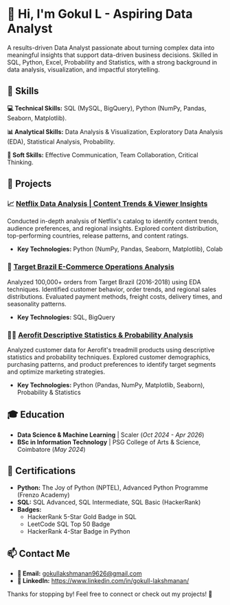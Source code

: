 # 👋 Hi, I'm Gokul L - Aspiring Data Analyst

A results-driven Data Analyst passionate about turning complex data into meaningful insights that support data-driven business decisions. Skilled in SQL, Python, Excel, Probability and Statistics, with a strong background in data analysis, visualization, and impactful storytelling.

## 🚀 Skills

**💻 Technical Skills:** SQL (MySQL, BigQuery), Python (NumPy, Pandas, Seaborn, Matplotlib).

**📊 Analytical Skills:** Data Analysis & Visualization, Exploratory Data Analysis (EDA), Statistical Analysis, Probability.

**🤝 Soft Skills:** Effective Communication, Team Collaboration, Critical Thinking.

## 📂 Projects
### 📈 [Netflix Data Analysis | Content Trends & Viewer Insights](https://github.com/gokull-lakshmanan/Projects/tree/main/Netflix-Data-Exploration(Python))
Conducted in-depth analysis of Netflix's catalog to identify content trends, audience preferences, and regional insights. Explored content distribution, top-performing countries, release patterns, and content ratings.

- **Key Technologies:** Python (NumPy, Pandas, Seaborn, Matplotlib), Colab

### 🛒 [Target Brazil E-Commerce Operations Analysis](https://github.com/gokull-lakshmanan/Projects/tree/main/Target-Brazil-Ecommerce(SQL))
Analyzed 100,000+ orders from Target Brazil (2016-2018) using EDA techniques. Identified customer behavior, order trends, and regional sales distributions. Evaluated payment methods, freight costs, delivery times, and seasonality patterns.

- **Key Technologies:** SQL, BigQuery

### 🏃‍♂️ [Aerofit Descriptive Statistics & Probability Analysis](https://github.com/gokull-lakshmanan/Data-Analytics-Projects/tree/86460fb60da58b6cf935417bb16ff917123ec2cc/Aerofit%20Descriptive%20Statistics%20%26%20Customer%20Segmentation)
Analyzed customer data for Aerofit's treadmill products using descriptive statistics and probability techniques. Explored customer demographics, purchasing patterns, and product preferences to identify target segments and optimize marketing strategies.

- **Key Technologies:** Python (Pandas, NumPy, Matplotlib, Seaborn), Probability & Statistics

## 🎓 Education
- **Data Science & Machine Learning** | Scaler (*Oct 2024 - Apr 2026*)
- **BSc in Information Technology** | PSG College of Arts & Science, Coimbatore (*May 2024*)

## 📜 Certifications
- **Python:** The Joy of Python (NPTEL), Advanced Python Programme (Frenzo Academy)
- **SQL:** SQL Advanced, SQL Intermediate, SQL Basic (HackerRank)
- **Badges:**
  - HackerRank 5-Star Gold Badge in SQL
  - LeetCode SQL Top 50 Badge
  - HackerRank 4-Star Badge in Python

## 📫 Contact Me
- **📧 Email:** gokullakshmanan9626@gmail.com
- **💼 LinkedIn:** https://www.linkedin.com/in/gokull-lakshmanan/

Thanks for stopping by! Feel free to connect or check out my projects! 🚀
